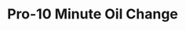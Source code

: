 ---
title: "Pro-10 Minute Oil Change"
url: /modesto/pro-10-minute-oil-change/
shop: Autowerkstatt
---